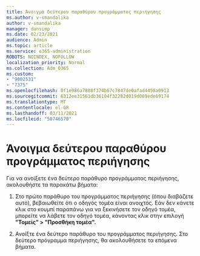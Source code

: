 ```yaml
---
title: Άνοιγμα δεύτερου παραθύρου προγράμματος περιήγησης
ms.author: v-smandalika
author: v-smandalika
manager: dansimp
ms.date: 02/23/2021
audience: Admin
ms.topic: article
ms.service: o365-administration
ROBOTS: NOINDEX, NOFOLLOW
localization_priority: Normal
ms.collection: Adm_O365
ms.custom:
- "9002531"
- "7375"
ms.openlocfilehash: 0f1e986a7888f374b67c7847de0afad4458a0913
ms.sourcegitcommit: 6312ee31561db36104f32282d019d069ede69174
ms.translationtype: MT
ms.contentlocale: el-GR
ms.lasthandoff: 03/11/2021
ms.locfileid: "50746570"
---
```

# <a name="open-a-second-browser-window"></a>Άνοιγμα δεύτερου παραθύρου προγράμματος περιήγησης

Για να ανοίξετε ένα δεύτερο παράθυρο προγράμματος περιήγησης, ακολουθήστε τα παρακάτω βήματα:

1. Στο πρώτο παράθυρο του προγράμματος περιήγησης (όπου διαβάζετε αυτό), βεβαιωθείτε ότι ο οδηγός τομέα είναι ανοιχτός. Εάν δεν κάνετε κλικ στο κουμπί παραπάνω για να ξεκινήσετε τον οδηγό τομέα, μπορείτε να λάβετε τον οδηγό τομέα, κάνοντας κλικ στην επιλογή **"Τομείς" > "Προσθήκη τομέα".**

2. Ανοίξτε ένα δεύτερο παράθυρο του προγράμματος περιήγησης. Στο δεύτερο πρόγραμμα περιήγησης, θα ακολουθήσετε τα επόμενα βήματα.
